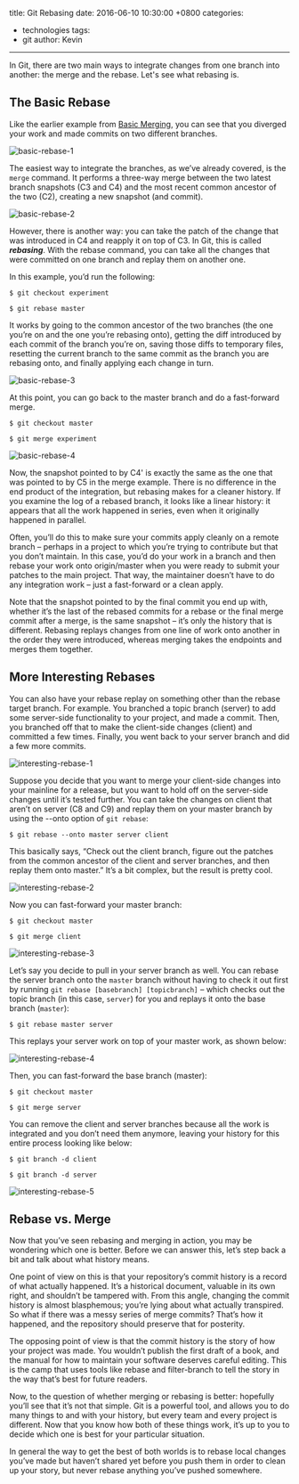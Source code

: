 title: Git Rebasing
date: 2016-06-10 10:30:00 +0800
categories:
 - technologies
tags:
 - git
author: Kevin
---

In Git, there are two main ways to integrate changes from one branch into another: the merge and the rebase. Let's see what rebasing is.

<!-- more -->

## The Basic Rebase

Like the earlier example from [Basic Merging](/2016/git-branching/#basic_merging), you can see that you diverged your work and made commits on two different branches.

![basic-rebase-1](/images/posts/git/basic-rebase-1.png)

The easiest way to integrate the branches, as we’ve already covered, is the `merge` command. It performs a three-way merge between the two latest branch snapshots (C3 and C4) and the most recent common ancestor of the two (C2), creating a new snapshot (and commit).

![basic-rebase-2](/images/posts/git/basic-rebase-2.png)

However, there is another way: you can take the patch of the change that was introduced in C4 and reapply it on top of C3. In Git, this is called ***rebasing***. With the rebase command, you can take all the changes that were committed on one branch and replay them on another one.

In this example, you’d run the following:

    $ git checkout experiment
    
    $ git rebase master
    
It works by going to the common ancestor of the two branches (the one you’re on and the one you’re rebasing onto), getting the diff introduced by each commit of the branch you’re on, saving those diffs to temporary files, resetting the current branch to the same commit as the branch you are rebasing onto, and finally applying each change in turn.

![basic-rebase-3](/images/posts/git/basic-rebase-3.png)

At this point, you can go back to the master branch and do a fast-forward merge.

    $ git checkout master
    
    $ git merge experiment
    
![basic-rebase-4](/images/posts/git/basic-rebase-4.png)

Now, the snapshot pointed to by C4' is exactly the same as the one that was pointed to by C5 in the merge example. There is no difference in the end product of the integration, but rebasing makes for a cleaner history. If you examine the log of a rebased branch, it looks like a linear history: it appears that all the work happened in series, even when it originally happened in parallel.

Often, you’ll do this to make sure your commits apply cleanly on a remote branch – perhaps in a project to which you’re trying to contribute but that you don’t maintain. In this case, you’d do your work in a branch and then rebase your work onto origin/master when you were ready to submit your patches to the main project. That way, the maintainer doesn’t have to do any integration work – just a fast-forward or a clean apply.

Note that the snapshot pointed to by the final commit you end up with, whether it’s the last of the rebased commits for a rebase or the final merge commit after a merge, is the same snapshot – it’s only the history that is different. Rebasing replays changes from one line of work onto another in the order they were introduced, whereas merging takes the endpoints and merges them together.

## More Interesting Rebases

You can also have your rebase replay on something other than the rebase target branch. For example. You branched a topic branch (server) to add some server-side functionality to your project, and made a commit. Then, you branched off that to make the client-side changes (client) and committed a few times. Finally, you went back to your server branch and did a few more commits.


![interesting-rebase-1](/images/posts/git/interesting-rebase-1.png)

Suppose you decide that you want to merge your client-side changes into your mainline for a release, but you want to hold off on the server-side changes until it’s tested further. You can take the changes on client that aren’t on server (C8 and C9) and replay them on your master branch by using the --onto option of `git rebase`:

    $ git rebase --onto master server client
    
This basically says, “Check out the client branch, figure out the patches from the common ancestor of the client and server branches, and then replay them onto master.” It’s a bit complex, but the result is pretty cool.

![interesting-rebase-2](/images/posts/git/interesting-rebase-2.png)

Now you can fast-forward your master branch:

    $ git checkout master
    
    $ git merge client
    
![interesting-rebase-3](/images/posts/git/interesting-rebase-3.png)


Let’s say you decide to pull in your server branch as well. You can rebase the server branch onto the `master` branch without having to check it out first by running `git rebase [basebranch] [topicbranch]` – which checks out the topic branch (in this case, `server`) for you and replays it onto the base branch (`master`):

    $ git rebase master server
    
This replays your server work on top of your master work, as shown below:

![interesting-rebase-4](/images/posts/git/interesting-rebase-4.png)

Then, you can fast-forward the base branch (master):


    $ git checkout master
    
    $ git merge server
    
You can remove the client and server branches because all the work is integrated and you don’t need them anymore, leaving your history for this entire process looking like below:

    $ git branch -d client
    
    $ git branch -d server
    
![interesting-rebase-5](/images/posts/git/interesting-rebase-5.png)


## Rebase vs. Merge

Now that you’ve seen rebasing and merging in action, you may be wondering which one is better. Before we can answer this, let’s step back a bit and talk about what history means.

One point of view on this is that your repository’s commit history is a record of what actually happened. It’s a historical document, valuable in its own right, and shouldn’t be tampered with. From this angle, changing the commit history is almost blasphemous; you’re lying about what actually transpired. So what if there was a messy series of merge commits? That’s how it happened, and the repository should preserve that for posterity.

The opposing point of view is that the commit history is the story of how your project was made. You wouldn’t publish the first draft of a book, and the manual for how to maintain your software deserves careful editing. This is the camp that uses tools like rebase and filter-branch to tell the story in the way that’s best for future readers.

Now, to the question of whether merging or rebasing is better: hopefully you’ll see that it’s not that simple. Git is a powerful tool, and allows you to do many things to and with your history, but every team and every project is different. Now that you know how both of these things work, it’s up to you to decide which one is best for your particular situation.

In general the way to get the best of both worlds is to rebase local changes you’ve made but haven’t shared yet before you push them in order to clean up your story, but never rebase anything you’ve pushed somewhere.
